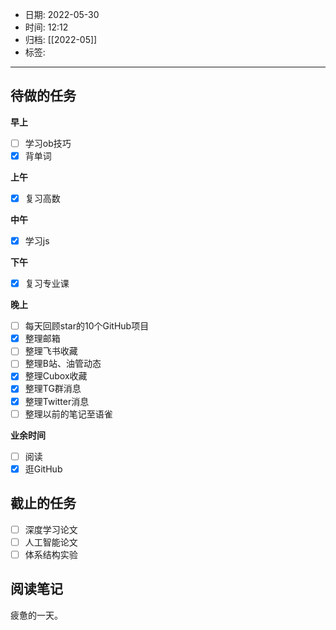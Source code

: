 - 日期: 2022-05-30
- 时间: 12:12
- 归档: [[2022-05]]
- 标签: 
---

## 待做的任务

**早上**

- [ ] 学习ob技巧
- [x] 背单词

**上午**

- [x] 复习高数

**中午**

- [x] 学习js

**下午**

- [x] 复习专业课

**晚上**

- [ ] 每天回顾star的10个GitHub项目
- [x] 整理邮箱
- [ ] 整理飞书收藏
- [ ] 整理B站、油管动态
- [x] 整理Cubox收藏
- [x] 整理TG群消息
- [x] 整理Twitter消息
- [ ] 整理以前的笔记至语雀

**业余时间**

- [ ] 阅读 
- [x] 逛GitHub

## 截止的任务

- [ ] 深度学习论文
- [ ] 人工智能论文
- [ ] 体系结构实验

## 阅读笔记

疲惫的一天。


